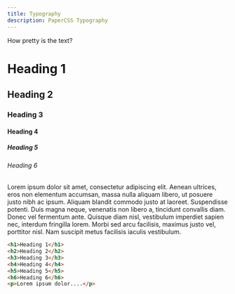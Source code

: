 ```yaml
---
title: Typography
description: PaperCSS Typography
---
```


How pretty is the text?

# Heading 1

## Heading 2

### Heading 3

#### Heading 4

##### Heading 5

###### Heading 6

Lorem ipsum dolor sit amet, consectetur adipiscing elit. Aenean ultrices, eros
non elementum accumsan, massa nulla aliquam libero, ut posuere justo nibh ac
ipsum. Aliquam blandit commodo justo at laoreet. Suspendisse potenti. Duis magna
neque, venenatis non libero a, tincidunt convallis diam. Donec vel fermentum
ante. Quisque diam nisl, vestibulum imperdiet sapien nec, interdum fringilla
lorem. Morbi sed arcu facilisis, maximus justo vel, porttitor nisl. Nam suscipit
metus facilisis iaculis vestibulum.

```html
<h1>Heading 1</h1>
<h2>Heading 2</h2>
<h3>Heading 3</h3>
<h4>Heading 4</h4>
<h5>Heading 5</h5>
<h6>Heading 6</h6>
<p>Lorem ipsum dolor....</p>
```

